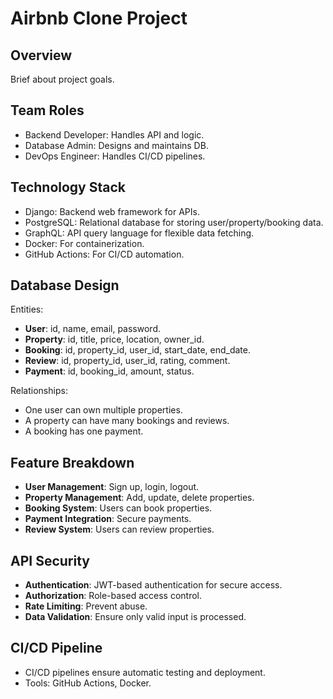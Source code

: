 # Airbnb Clone Project

## Overview
Brief about project goals.

## Team Roles
- Backend Developer: Handles API and logic.
- Database Admin: Designs and maintains DB.
- DevOps Engineer: Handles CI/CD pipelines.

## Technology Stack
- Django: Backend web framework for APIs.
- PostgreSQL: Relational database for storing user/property/booking data.
- GraphQL: API query language for flexible data fetching.
- Docker: For containerization.
- GitHub Actions: For CI/CD automation.

## Database Design
Entities:
- **User**: id, name, email, password.
- **Property**: id, title, price, location, owner_id.
- **Booking**: id, property_id, user_id, start_date, end_date.
- **Review**: id, property_id, user_id, rating, comment.
- **Payment**: id, booking_id, amount, status.

Relationships:
- One user can own multiple properties.
- A property can have many bookings and reviews.
- A booking has one payment.

## Feature Breakdown
- **User Management**: Sign up, login, logout.
- **Property Management**: Add, update, delete properties.
- **Booking System**: Users can book properties.
- **Payment Integration**: Secure payments.
- **Review System**: Users can review properties.

## API Security
- **Authentication**: JWT-based authentication for secure access.
- **Authorization**: Role-based access control.
- **Rate Limiting**: Prevent abuse.
- **Data Validation**: Ensure only valid input is processed.

## CI/CD Pipeline
- CI/CD pipelines ensure automatic testing and deployment.
- Tools: GitHub Actions, Docker.

